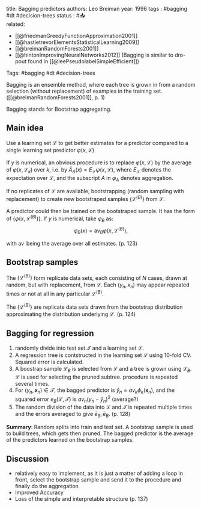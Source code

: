 
title: Bagging predictors
authors: Leo Breiman
year: 1996
tags :  #bagging #dt #decision-trees
status : #📥  
related: 
- [[@friedmanGreedyFunctionApproximation2001]]
- [[@hastietrevorElementsStatisticalLearning2009]]
- [[@breimanRandomForests2001]]
- [[@hintonImprovingNeuralNetworks2012]] (Bagging is similar to dro-pout found in [[@leePseudolabelSimpleEfficient]])

Tags: #bagging #dt #decision-trees

Bagging is an ensemble method, where each tree is grown in from a random selection (without replacement) of examples in the training set. ([[@breimanRandomForests2001]], p. 1)

Bagging stands for Bootstrap aggregating.

## Main idea

Use a learning set $\mathcal{L}$ to get better estimates for a predictor compared to a single learning set predictor $\varphi(x, \mathcal{L})$

If $y$ is numerical, an obvious procedure is to replace $\varphi(x, \mathcal{L})$ by the average of $\varphi\left(x, \mathcal{L}_{k}\right)$ over $k$, i.e. by $\hat{A}_{A}(x)=E_{\mathcal{L}} \psi(x, \mathcal{L})$, where $E_{\mathcal{L}}$ denotes the expectation over $\mathcal{L}$, and the subscript $A$ in $\varphi_{A}$ denotes aggregation.

If no replicates of $\mathcal{L}$ are available, bootstrapping (random sampling with replacement) to create new bootstraped samples $\left\{\mathcal{L}^{(B)}\right\}$ from $\mathcal{L}$.

A predictor could then be trained on the bootstraped sample. It has the form of $\left\{\varphi\left(x, \mathcal{L}^{(B)}\right)\right\}$. If $y$ is numerical, take $\varphi_B$ as:
$$\varphi_{B}(x)=\operatorname{av}_{B} \varphi\left(x, \mathcal{L}^{(B)}\right),$$

with $\operatorname{av}$ being the average over all estimates. (p. 123)

## Bootstrap samples

The $\left\{\mathcal{L}^{(B)}\right\}$ form replicate data sets, each consisting of $N$ cases, drawn at random, but with replacement, from $\mathcal{L}$. Each $\left(y_{n}, x_{n}\right)$ may appear repeated times or not at all in any particular $\mathcal{L}^{(B)}$.

The $\left\{\mathcal{L}^{(B)}\right\}$ are replicate data sets drawn from the bootstrap distribution approximating the distribution underlying $\mathcal{L}$. (p. 124)


## Bagging for regression

1. randomly divide into test set $\mathcal{T}$ and a learning set $\mathcal{L}$.
2. A regression tree is contstructed in the learning set $\mathcal{L}$ using 10-fold CV. Squared error is calculated.
3. A boostrap sample $\mathcal{L}_B$ is selected from $\mathcal{L}$ and a tree is grown using $\mathcal{L}_B$. $\mathcal{L}$ is used for selecting the pruned subtree. procedure is repeated several times.
4. For $\left(y_{n}, \boldsymbol{x}_{n}\right) \in \mathcal{T}$, the bagged predictor is $\hat{y}_{n}=a v_{k} \phi_{k}\left(\boldsymbol{x}_{n}\right)$, and the squared error $e_{B}(\mathcal{L}, \mathcal{T})$ is $a v_{n}\left(y_{n}-\hat{y}_{n}\right)^{2}$ (average?)
5. The random division of the data into $\mathcal{L}$ and $\mathcal{T}$ is repeated multiple times and the errors averaged to give $\bar{e}_{S}, \bar{e}_{B}$. (p. 128)

**Summary**: Random splits into train and test set. A bootstrap sample is used to build trees, which gets then pruned. The bagged predictor is the average of the predictors learned on the bootstrap samples.

## Discussion

- relatively easy to implement, as it is just a matter of adding a loop in front, select the bootstrap sample and send it to the procedure and finally do the aggregation
- Improved Accuracy
- Loss of the simple and interpretable structure (p. 137)
